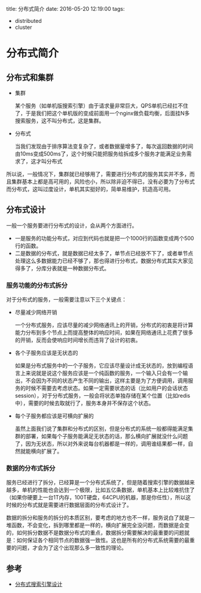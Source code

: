 title: 分布式简介
date: 2016-05-20 12:19:00
tags:
- distributed
- cluster

# 分布式简介

## 分布式和集群

* 集群

	某个服务（如单机版搜索引擎）由于请求量非常巨大，QPS单机已经扛不住了，于是我们把这个单机版的变成前面用一个nginx做负载均衡，后面挂N多搜索服务，这不叫分布式，这是集群。
	
* 分布式

	当我们发现由于排序算法变复杂了，或者数据量增多了，每次返回数据的时间由10ms变成500ms了，这个时候只能把服务给拆成多个服务才能满足业务需求了，这才叫分布式
	
所以说，一般情况下，集群就已经够用了，需要进行分布式的服务其实并不多，而且集群基本上都是高可用的，风险也小，所以除非迫不得已，没有必要为了分布式而分布式，这叫过度设计，单机其实挺好的，简单易维护，抗造高可用。

## 分布式设计

一般一个服务要进行分布式的设计，会从两个方面进行。

* 一是服务的功能分布式，对应到代码也就是把一个1000行的函数变成两个500行的函数。
* 二是数据的分布式，就是数据已经太多了，单节点已经放不下了，或者单节点处理这么多数据能力已经不够了，那也得进行分布式，数据分布式其实大家见得多了，分库分表就是一种数据分布式。	

### 服务功能的分布式拆分

对于分布式的服务，一般需要注意以下三个关键点：

* 尽量减少网络开销

	一个分布式服务，应该尽量的减少网络通讯上的开销，分布式的初衷是将计算能力分布到多个节点上而提高整体的响应时间，如果在网络通讯上花费了很多的开销，反而会使响应时间增长而违背了设计的初衷。
	
* 各个子服务应该是无状态的

	如果是分布式服务中的一个子服务，它应该尽量设计成无状态的，放到编程语言上来说就是说这个服务应该是一个纯函数的服务，一个输入只会有一个输出，不会因为不同的状态产生不同的输出，这样主要是为了方便调用，调用服务的时候不需要去考虑状态。如果一定需要状态的话（比如用户的会话状态session），对于分布式服务，一般会将状态单独存储在某个位置（比如redis中），需要的时候去取就行了，服务本身并不保存这个状态。
	
* 每个子服务都应该是可横向扩展的

	虽然上面我们说了集群和分布式的区别，但是分布式的系统一般都得能满足集群的部署，如果每个子服务能满足无状态的话，那么横向扩展就没什么问题了，因为无状态，所以对外来说每台机器都是一样的，调用谁结果都一样，自然就能横向扩展了。
	
### 数据的分布式拆分

服务已经进行了拆分，已经算是一个分布式系统了，但是随着搜索引擎的数据越来越多，单机的性能也会达到一个极限，比如五亿条数据，单机基本上比较难抗住了（如果你硬要上一台1T内存，100T硬盘，64CPU的机器，那是你任性），所以这时候的分布式就是需要进行数据层面的分布式设计了。

数据的拆分和服务的拆分的本质区别，要考虑的地方也不一样，服务说白了就是一堆函数，不会变化，拆到哪里都是一样的，横向扩展完全没问题，而数据是会变的，如何拆分数据不是数据分布式的重点，数据拆分需要解决的最重要的问题就是：如何保证各个相同节点的数据强一致性。这也是所有的分布式系统需要的最重要的问题，才会为了这个出现那么多一致性的理论。

		
	





## 参考

* [分布式搜索引擎设计](https://segmentfault.com/a/1190000005161923)